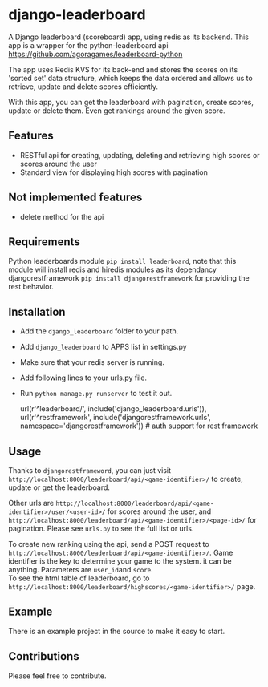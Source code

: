 django-leaderboard
==================

A Django leaderboard (scoreboard) app, using redis as its backend. This app is a wrapper for the python-leaderboard api https://github.com/agoragames/leaderboard-python

The app uses Redis KVS for its back-end and stores the scores on its 'sorted set' data structure, which keeps the data ordered and allows us to retrieve, update and delete scores efficiently. 

With this app, you can get the leaderboard with pagination, create scores, update or delete them. Even get rankings around the given score.

Features
--------

  * RESTful api for creating, updating, deleting and retrieving high scores or scores around the user
  * Standard view for displaying high scores with pagination

Not implemented features
------------------------

  * delete method for the api

Requirements
------------

Python leaderboards module `pip install leaderboard`, note that this module will install redis and hiredis modules as its dependancy
djangorestframework `pip install djangorestframework` for providing the rest behavior. 

Installation
------------

  * Add the `django_leaderboard` folder to your path.
  * Add `django_leaderboard` to APPS list in settings.py
  * Make sure that your redis server is running.
  * Add following lines to your urls.py file.
  * Run `python manage.py runserver` to test it out.

    url(r'^leaderboard/', include('django_leaderboard.urls')),
    url(r'^restframework', include('djangorestframework.urls', namespace='djangorestframework')) # auth support for rest framework
    
Usage
-----

Thanks to `djangorestframeword`, you can just visit `http://localhost:8000/leaderboard/api/<game-identifier>/` to create, update or get the leaderboard.

Other urls are `http://localhost:8000/leaderboard/api/<game-identifier>/user/<user-id>/` for scores around the user, and `http://localhost:8000/leaderboard/api/<game-identifier>/<page-id>/` for pagination. Please see `urls.py` to see the full list or urls.

To create new ranking using the api, send a POST request to `http://localhost:8000/leaderboard/api/<game-identifier>/`. Game identifier is the key to determine your game to the system. it can be anything. Parameters are `user_id`and `score`.  
To see the html table of leaderboard, go to `http://localhost:8000/leaderboard/highscores/<game-identifier>/` page.

Example
-------

There is an example project in the source to make it easy to start.

Contributions
-------------

Please feel free to contribute.
